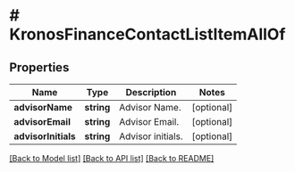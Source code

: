 # # KronosFinanceContactListItemAllOf

## Properties

Name | Type | Description | Notes
------------ | ------------- | ------------- | -------------
**advisorName** | **string** | Advisor Name. | [optional]
**advisorEmail** | **string** | Advisor Email. | [optional]
**advisorInitials** | **string** | Advisor initials. | [optional]

[[Back to Model list]](../../README.md#models) [[Back to API list]](../../README.md#endpoints) [[Back to README]](../../README.md)
